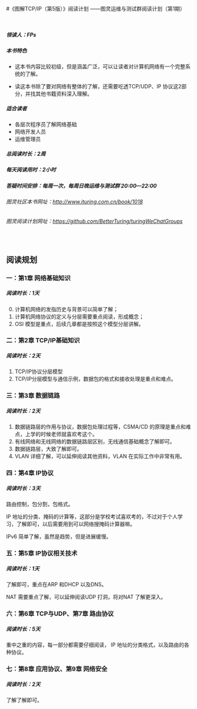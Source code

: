#《图解TCP/IP（第5版）》阅读计划
——图灵运维与测试群阅读计划（第1期）

<br>

##### 领读人：FPs

##### 本书特色

- 这本书内容比较初级，但是涵盖广泛，可以让读者对计算机网络有一个完整系统的了解。

- 读这本书除了要对网络有整体的了解，还需要吃透TCP/UDP、IP 协议这2部分，并找其他书籍资料深入理解。

##### 适合读者  

- 各层次程序员了解网络基础 
- 网络开发人员
- 运维管理员

##### 总阅读时长：2周

##### 每天阅读用时：2小时  

##### 答疑时间安排：每周一次，每周日晚运维与测试群 20:00—22:00

###### 图灵社区本书网址：<a href="http://www.ituring.com.cn/book/1018">http://www.ituring.com.cn/book/1018</a>
###### 图灵阅读计划网址：<a href="https://github.com/BetterTuring/turingWeChatGroups">https://github.com/BetterTuring/turingWeChatGroups</a>

<br>

## 阅读规划

<div style="margin-top:15px"></div>

### 一：第1章 网络基础知识

##### 阅读时长：1天

0. 计算机网络的发指历史与背景可以简单了解；
1. 计算机网络协议的定义与分层需要重点阅读，形成概念；
2. OSI 模型是重点，后续几章都是按照这个模型分层讲解。



### 二：第2章 TCP/IP基础知识

##### 阅读时长：2天

1. TCP/IP协议分层模型
2. TCP/IP分层模型与通信示例，数据包的格式和接收处理是重点和难点。


### 三：第3章 数据链路

##### 阅读时长：2天

1. 数据链路层的作用与协议，数据包处理过程等，CSMA/CD 的原理是重点和难点，上学的时候老师就喜欢考这个。
2. 有线网络和无线网络的数据链路层区别，无线通信基础概念了解即可。
3. 数据链路层，大致了解即可。
4. VLAN 详细了解，可以延伸阅读其他资料，VLAN 在实际工作中非常有用。


### 四：第4章 IP协议

##### 阅读时长：3天

路由控制，包分割，包格式。

IP 地址的分类、掩码的计算等，这部分是学校考试喜欢考的，不过对于个人学习，了解即可，以后需要用到可以网络搜掩码计算器嘛。

IPv6 简单了解，虽然是趋势，但是进展缓慢。



### 五：第5章 IP协议相关技术

##### 阅读时长：1天

了解即可，重点在ARP 和DHCP 以及DNS。

NAT 需要重点了解，可以延伸阅读UDP 打洞，将对NAT 了解更深入。



### 六：第6章 TCP与UDP、第7章 路由协议

##### 阅读时长：5天

重中之重的内容，每一部分都需要仔细阅读，
IP 地址的分类格式，以及路由的各种协议。



### 七：第8章 应用协议、第9章 网络安全

##### 阅读时长：2天

了解了解即可。




